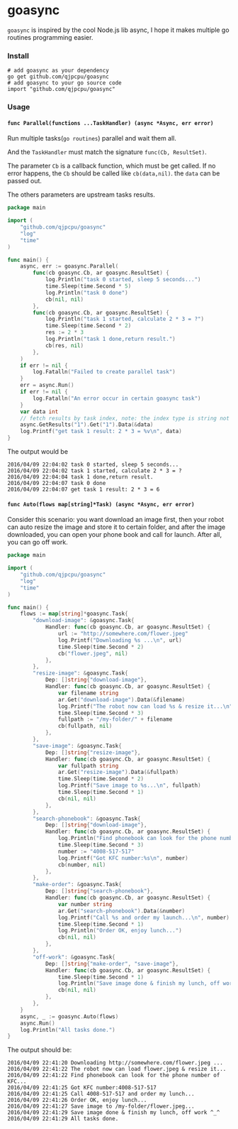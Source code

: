 goasync
=========================

`goasync` is inspired by the cool Node.js lib async, I hope it makes multiple go routines programming easier.

### Install

```
# add goasync as your dependency
go get github.com/qjpcpu/goasync
# add goasync to your go source code
import "github.com/qjpcpu/goasync"
```

### Usage

#### `func Parallel(functions ...TaskHandler) (async *Async, err error)`

Run multiple tasks(`go routines`) parallel and wait them all.

And the `TaskHandler` must match the signature `func(Cb, ResultSet)`.

The parameter `Cb` is a callback function, which must be get called. If no error happens, the `Cb` should be called like `cb(data,nil)`. the `data` can be passed out.

The others parameters are upstream tasks results.

```go
package main

import (
	"github.com/qjpcpu/goasync"
	"log"
	"time"
)

func main() {
	async, err := goasync.Parallel(
		func(cb goasync.Cb, ar goasync.ResultSet) {
			log.Println("task 0 started, sleep 5 seconds...")
			time.Sleep(time.Second * 5)
			log.Println("task 0 done")
			cb(nil, nil)
		},
		func(cb goasync.Cb, ar goasync.ResultSet) {
			log.Println("task 1 started, calculate 2 * 3 = ?")
			time.Sleep(time.Second * 2)
			res := 2 * 3
			log.Println("task 1 done,return result.")
			cb(res, nil)
		},
	)
	if err != nil {
		log.Fatalln("Failed to create parallel task")
	}
	err = async.Run()
	if err != nil {
		log.Fatalln("An error occur in certain goasync task")
	}
	var data int
    // fetch results by task index, note: the index type is string not integer
	async.GetResults("1").Get("1").Data(&data)
	log.Printf("get task 1 result: 2 * 3 = %v\n", data)
}
```

The output would be

```
2016/04/09 22:04:02 task 0 started, sleep 5 seconds...
2016/04/09 22:04:02 task 1 started, calculate 2 * 3 = ?
2016/04/09 22:04:04 task 1 done,return result.
2016/04/09 22:04:07 task 0 done
2016/04/09 22:04:07 get task 1 result: 2 * 3 = 6
```


#### `func Auto(flows map[string]*Task) (async *Async, err error)`

Consider this scenario: you want download an image first, then your robot can auto resize the image and store it to certain folder, and after the image downloaded, you can open your phone book and call for launch. After all, you can go off work.

```go
package main

import (
	"github.com/qjpcpu/goasync"
	"log"
	"time"
)

func main() {
	flows := map[string]*goasync.Task{
		"download-image": &goasync.Task{
			Handler: func(cb goasync.Cb, ar goasync.ResultSet) {
				url := "http://somewhere.com/flower.jpeg"
				log.Printf("Downloading %s ...\n", url)
				time.Sleep(time.Second * 2)
				cb("flower.jpeg", nil)
			},
		},
		"resize-image": &goasync.Task{
			Dep: []string{"download-image"},
			Handler: func(cb goasync.Cb, ar goasync.ResultSet) {
				var filename string
				ar.Get("download-image").Data(&filename)
				log.Printf("The robot now can load %s & resize it...\n", filename)
				time.Sleep(time.Second * 3)
				fullpath := "/my-folder/" + filename
				cb(fullpath, nil)
			},
		},
		"save-image": &goasync.Task{
			Dep: []string{"resize-image"},
			Handler: func(cb goasync.Cb, ar goasync.ResultSet) {
				var fullpath string
				ar.Get("resize-image").Data(&fullpath)
				time.Sleep(time.Second * 2)
				log.Printf("Save image to %s...\n", fullpath)
				time.Sleep(time.Second * 1)
				cb(nil, nil)
			},
		},
		"search-phonebook": &goasync.Task{
			Dep: []string{"download-image"},
			Handler: func(cb goasync.Cb, ar goasync.ResultSet) {
				log.Println("Find phonebook can look for the phone number of KFC...")
				time.Sleep(time.Second * 3)
				number := "4008-517-517"
				log.Printf("Got KFC number:%s\n", number)
				cb(number, nil)
			},
		},
		"make-order": &goasync.Task{
			Dep: []string{"search-phonebook"},
			Handler: func(cb goasync.Cb, ar goasync.ResultSet) {
				var number string
				ar.Get("search-phonebook").Data(&number)
				log.Printf("Call %s and order my launch...\n", number)
				time.Sleep(time.Second * 1)
				log.Println("Order OK, enjoy lunch...")
				cb(nil, nil)
			},
		},
		"off-work": &goasync.Task{
			Dep: []string{"make-order", "save-image"},
			Handler: func(cb goasync.Cb, ar goasync.ResultSet) {
				time.Sleep(time.Second * 1)
				log.Println("Save image done & finish my lunch, off work ^_^")
				cb(nil, nil)
			},
		},
	}
	async, _ := goasync.Auto(flows)
	async.Run()
	log.Println("All tasks done.")
}
```

The output should be:

```
2016/04/09 22:41:20 Downloading http://somewhere.com/flower.jpeg ...
2016/04/09 22:41:22 The robot now can load flower.jpeg & resize it...
2016/04/09 22:41:22 Find phonebook can look for the phone number of KFC...
2016/04/09 22:41:25 Got KFC number:4008-517-517
2016/04/09 22:41:25 Call 4008-517-517 and order my lunch...
2016/04/09 22:41:26 Order OK, enjoy lunch...
2016/04/09 22:41:27 Save image to /my-folder/flower.jpeg...
2016/04/09 22:41:29 Save image done & finish my lunch, off work ^_^
2016/04/09 22:41:29 All tasks done.
```
